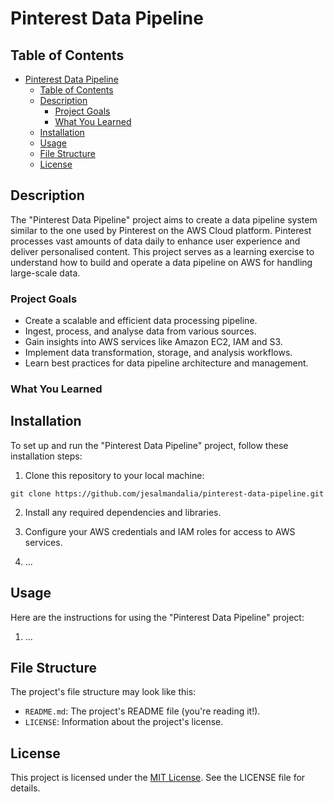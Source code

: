 # Pinterest Data Pipeline

## Table of Contents
- [Pinterest Data Pipeline](#pinterest-data-pipeline)
	- [Table of Contents](#table-of-contents)
	- [Description](#description)
		- [Project Goals](#project-goals)
		- [What You Learned](#what-you-learned)
	- [Installation](#installation)
	- [Usage](#usage)
	- [File Structure](#file-structure)
	- [License](#license)

## Description

The "Pinterest Data Pipeline" project aims to create a data pipeline system similar to the one used by Pinterest on the AWS Cloud platform. Pinterest processes vast amounts of data daily to enhance user experience and deliver personalised content. This project serves as a learning exercise to understand how to build and operate a data pipeline on AWS for handling large-scale data.

### Project Goals
- Create a scalable and efficient data processing pipeline.
- Ingest, process, and analyse data from various sources.
- Gain insights into AWS services like Amazon EC2, IAM and S3.
- Implement data transformation, storage, and analysis workflows.
- Learn best practices for data pipeline architecture and management.

### What You Learned

## Installation

To set up and run the "Pinterest Data Pipeline" project, follow these installation steps:

1. Clone this repository to your local machine:

``git clone https://github.com/jesalmandalia/pinterest-data-pipeline.git``


2. Install any required dependencies and libraries.

3. Configure your AWS credentials and IAM roles for access to AWS services. 

4. ...

## Usage

Here are the instructions for using the "Pinterest Data Pipeline" project:

1. ...
## File Structure

The project's file structure may look like this:

- `README.md`: The project's README file (you're reading it!).
- `LICENSE`: Information about the project's license.

## License

This project is licensed under the [MIT License](LICENSE). See the LICENSE file for details.

